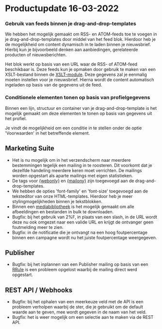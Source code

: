 # Productupdate 16-03-2022

### Gebruik van feeds binnen je drag-and-drop-templates
We hebben het mogelijk gemaakt om RSS- en ATOM-feeds toe te voegen in je drag-and-drop-templates door middel van het feed blok. Hierdoor heb je de mogelijkheid om content dynamisch in te laden binnen je nieuwsbrief. Hierbij kun je bijvoorbeeld denken aan aanbiedingen, gerelateerde producten of nieuwsberichten.

Het blok werkt op basis van een URL waar de RSS- of ATOM-feed beschikbaar is. Deze feeds kun je opmaken door gebruik te maken van een XSLT-bestand binnen de [XSLT-module](https://ms.copernica.com/en#/xslt). Deze gegevens zal je eenmalig moeten instellen voor je nieuwsbrief. Hierna wordt de content automatisch ingeladen op basis van de gegevens uit de feed.

### Conditionele elementen tonen op basis van profielgegevens
Binnen een lijn, structuur en container van je drag-and-drop-template is het mogelijk gemaakt om deze elementen te tonen op basis van gegevens uit het profiel. 

Je vindt de mogelijkheid om een conditie in te stellen onder de optie 'Voorwaarden' in het betreffende element. 

## Marketing Suite
- Het is nu mogelijk om in het verzendscherm naar meerdere bestemmingen tegelijk een mailing in te roosteren. Dit voorkomt dat je dezelfde handeling meerdere keren moet verrichten. De mailings worden opgestart als aparte mailings met eigen statistieken.
- De tags voor [{webonly}](https://www.copernica.com/nl/documentation/the-webonly-and-mailonly-functions) en [{mailony}](https://www.copernica.com/nl/documentation/the-webonly-and-mailonly-functions) zijn toegevoegd aan de drag-and-drop-templates.
- We hebben de opties 'font-family' en 'font-size' toegevoegd aan de teksteditor van onze HTML-templates. Hierdoor heb je meer stylingmogelijkheden binnen je tekstblokken.  
- Binnen een [mediabibliotheek](https://ms.copernica.com/#/medialibraries) is het mogelijk gemaakt om alle afbeeldingen en bestanden in bulk te downloaden. 
- Bugfix: bij het gebruik van 2%F, in plaats van een slash, in de URL wordt deze nu ook omgezet naar een valide URL en krijgt de ontvanger geen foutmelding meer te zien.
- Bugfix: in de notificatie die je ontvangt na een hoog foutpercentage binnen een campagne wordt nu het juiste foutpercentage weergegeven.

## Publisher
- Bugfix: bij het inplannen van een Publisher mailing op basis van een [RRule](https://www.copernica.com/nl/blog/post/slim-mailings-herhalen-met-rrules) is een probleem opgelost waarbij de mailing direct werd opgestart. 

## REST API / Webhooks
- Bugfix: bij het ophalen van een meerkeuze veld met de API is een probleem verholpen waarbij de ster, die je gebruikt om de default waarde aan te geven, mee wordt gegeven in de naam van het veld.
- Bugfix: het is weer mogelijk om een selectie aan te maken via de REST API.
